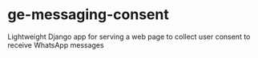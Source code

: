 # ge-messaging-consent
Lightweight Django app for serving a web page to collect user consent to receive WhatsApp messages
